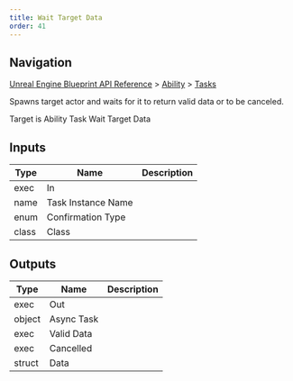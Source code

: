 ```yaml
---
title: Wait Target Data
order: 41
---
```

## Navigation

[Unreal Engine Blueprint API Reference](https://dev.epicgames.com/documentation/en-us/unreal-engine/BlueprintAPI) > [Ability](https://dev.epicgames.com/documentation/en-us/unreal-engine/BlueprintAPI/Ability) > [Tasks](https://dev.epicgames.com/documentation/en-us/unreal-engine/BlueprintAPI/Ability/Tasks)

Spawns target actor and waits for it to return valid data or to be canceled.

Target is Ability Task Wait Target Data

## Inputs

| Type | Name | Description |
| --- | --- | --- |
| exec | In |  |
| name | Task Instance Name |  |
| enum | Confirmation Type |  |
| class | Class |  |

## Outputs

| Type | Name | Description |
| --- | --- | --- |
| exec | Out |  |
| object | Async Task |  |
| exec | Valid Data |  |
| exec | Cancelled |  |
| struct | Data |  |
